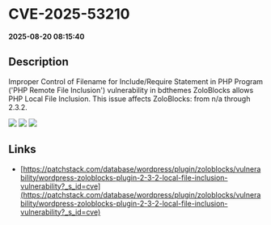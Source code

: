 # CVE-2025-53210

**2025-08-20 08:15:40**

## Description
Improper Control of Filename for Include/Require Statement in PHP Program ('PHP Remote File Inclusion') vulnerability in bdthemes ZoloBlocks allows PHP Local File Inclusion. This issue affects ZoloBlocks: from n/a through 2.3.2.

![](https://img.shields.io/static/v1?label=Score&message=7.5&color=red)
![](https://img.shields.io/static/v1?label=Severity&message=HIGH&color=red)
![](https://img.shields.io/static/v1?label=CWE&message=RFI&color=green)

## Links
- [https://patchstack.com/database/wordpress/plugin/zoloblocks/vulnerability/wordpress-zoloblocks-plugin-2-3-2-local-file-inclusion-vulnerability?_s_id=cve](https://patchstack.com/database/wordpress/plugin/zoloblocks/vulnerability/wordpress-zoloblocks-plugin-2-3-2-local-file-inclusion-vulnerability?_s_id=cve)
